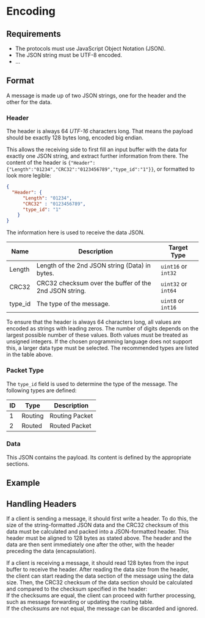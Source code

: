 # Encoding

## Requirements
- The protocols must use JavaScript Object Notation (JSON).
- The JSON string must be UTF-8 encoded.
- ...

## Format
A message is made up of two JSON strings, one for the header and the other for the data.

### Header
The header is always 64 _UTF-16_ characters long. That means the payload should be exactly 128 bytes long, encoded big endian. 

This allows the receiving side to first fill an input buffer with the data for exactly one JSON string, and extract further information from there. The content of the header is `{"Header":{"Length":"01234","CRC32":"0123456789","type_id":"1"}}`, or formatted to look more legible:
```json
{
  "Header": {
      "Length": "01234",
      "CRC32" : "0123456789",
      "type_id": "1"
    }
}
```

The information here is used to receive the data JSON.

| Name   | Description                                             | Target Type         |
|--------|---------------------------------------------------------|---------------------|
| Length | Length of the 2nd JSON string (Data) in bytes.          | `uint16` or `int32` | 
| CRC32  | CRC32 checksum over the buffer of the 2nd JSON string.  | `uint32` or `int64` |
| type_id| The type of the message.                                | `uint8` or `int16`  |

To ensure that the header is always 64 characters long, all values are encoded as strings with leading zeros. The number of digits depends on the largest possible number of these values. Both values must be treated as unsigned integers. If the chosen programming language does not support this, a larger data type must be selected. The recommended types are listed in the table above.

### Packet Type
The `type_id` field is used to determine the type of the message. The following types are defined:

| ID | Type          | Description                |
|----|---------------|----------------------------|
| 1  | Routing       | Routing Packet             |
| 2  | Routed        | Routed Packet              |

### Data
This JSON contains the payload. Its content is defined by the appropriate sections.

## Example


## Handling Headers

If a client is sending a message, it should first write a header. To do this, the size of the string-formatted JSON data and the CRC32 checksum of this data must be calculated and packed into a JSON-formatted header. This header must be aligned to 128 bytes as stated above. The header and the data are then sent immediately one after the other, with the header preceding the data (encapsulation).

If a client is receiving a message, it should read 128 bytes from the input buffer to receive the header. After reading the data size from the header, the client can start reading the data section of the message using the data size. Then, the CRC32 checksum of the data section should be calculated and compared to the checksum specified in the header:  
If the checksums are equal, the client can proceed with further processing, such as message forwarding or updating the routing table.  
If the checksums are not equal, the message can be discarded and ignored.